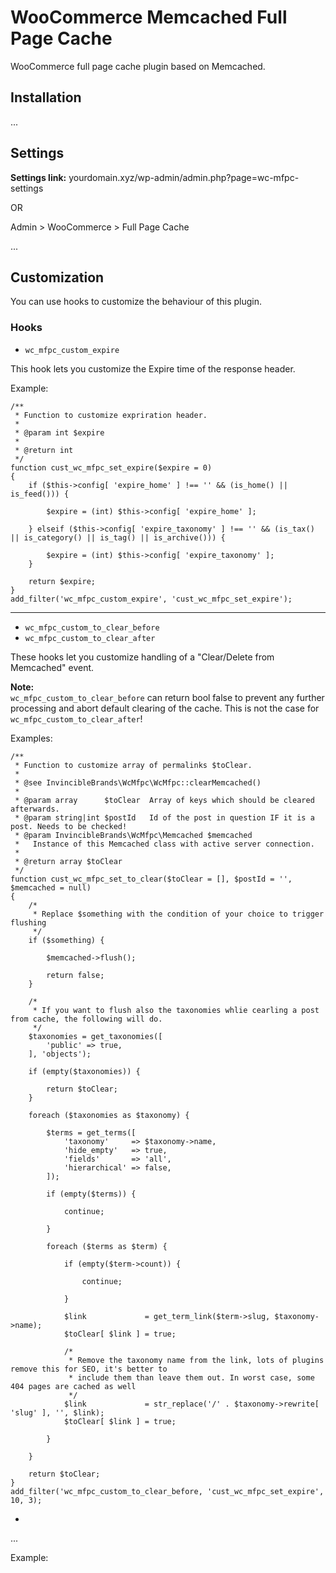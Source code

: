 # WooCommerce Memcached Full Page Cache

WooCommerce full page cache plugin based on Memcached.

## Installation

...

## Settings
__Settings link:__ yourdomain.xyz/wp-admin/admin.php?page=wc-mfpc-settings

OR

Admin > WooCommerce > Full Page Cache

...

## Customization

You can use hooks to customize the behaviour of this plugin.

### Hooks

* `wc_mfpc_custom_expire`

This hook lets you customize the Expire time of the response header.

Example:
```
/**
 * Function to customize expriration header.
 *
 * @param int $expire
 *
 * @return int
 */
function cust_wc_mfpc_set_expire($expire = 0)
{
    if ($this->config[ 'expire_home' ] !== '' && (is_home() || is_feed())) {
    
        $expire = (int) $this->config[ 'expire_home' ];
    
    } elseif ($this->config[ 'expire_taxonomy' ] !== '' && (is_tax() || is_category() || is_tag() || is_archive())) {
    
        $expire = (int) $this->config[ 'expire_taxonomy' ];
    }
    
    return $expire;
}
add_filter('wc_mfpc_custom_expire', 'cust_wc_mfpc_set_expire');
```

---

* `wc_mfpc_custom_to_clear_before`
* `wc_mfpc_custom_to_clear_after`

These hooks let you customize handling of a "Clear/Delete from Memcached" event.

__Note:__  
`wc_mfpc_custom_to_clear_before` can return bool false to prevent any further processing and abort default clearing of
the cache. This is not the case for `wc_mfpc_custom_to_clear_after`!

Examples:
```
/**
 * Function to customize array of permalinks $toClear.
 *
 * @see InvincibleBrands\WcMfpc\WcMfpc::clearMemcached()
 *
 * @param array      $toClear  Array of keys which should be cleared afterwards.
 * @param string|int $postId   Id of the post in question IF it is a post. Needs to be checked!
 * @param InvincibleBrands\WcMfpc\Memcached $memcached  
 *   Instance of this Memcached class with active server connection.
 *
 * @return array $toClear
 */
function cust_wc_mfpc_set_to_clear($toClear = [], $postId = '', $memcached = null)
{
    /*
     * Replace $something with the condition of your choice to trigger flushing
     */
    if ($something) {
    
        $memcached->flush();
    
        return false;
    }
    
    /*
     * If you want to flush also the taxonomies whlie cearling a post from cache, the following will do.
     */
    $taxonomies = get_taxonomies([
        'public' => true,
    ], 'objects');
  
    if (empty($taxonomies)) {
  
        return $toClear;
    }
  
    foreach ($taxonomies as $taxonomy) {
  
        $terms = get_terms([
            'taxonomy'     => $taxonomy->name,
            'hide_empty'   => true,
            'fields'       => 'all',
            'hierarchical' => false,
        ]);
  
        if (empty($terms)) {
  
            continue;
  
        }
  
        foreach ($terms as $term) {
  
            if (empty($term->count)) {
  
                continue;
  
            }
  
            $link             = get_term_link($term->slug, $taxonomy->name);
            $toClear[ $link ] = true;
  
            /*
             * Remove the taxonomy name from the link, lots of plugins remove this for SEO, it's better to
             * include them than leave them out. In worst case, some 404 pages are cached as well
             */
            $link             = str_replace('/' . $taxonomy->rewrite[ 'slug' ], '', $link);
            $toClear[ $link ] = true;
  
        }
  
    }
    
    return $toClear;
}
add_filter('wc_mfpc_custom_to_clear_before, 'cust_wc_mfpc_set_expire', 10, 3);
```

* ` `

...

Example:
```

```

